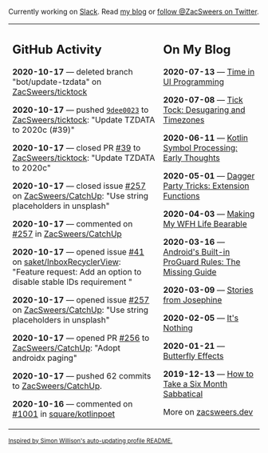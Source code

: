 Currently working on [Slack](https://slack.com/). Read [my blog](https://zacsweers.dev/) or [follow @ZacSweers on Twitter](https://twitter.com/ZacSweers).

<table><tr><td valign="top" width="60%">

## GitHub Activity
<!-- githubActivity starts -->
**2020-10-17** — deleted branch "bot/update-tzdata" on [ZacSweers/ticktock](https://api.github.com/repos/ZacSweers/ticktock)

**2020-10-17** — pushed [`9dee0023`](https://github.com/ZacSweers/ticktock/commit/9dee0023cc97fb8b43232d345f0e87e716e2c6b4) to [ZacSweers/ticktock](https://api.github.com/repos/ZacSweers/ticktock): "Update TZDATA to 2020c (#39)"

**2020-10-17** — closed PR [#39](https://api.github.com/repos/ZacSweers/ticktock/pulls/39) to [ZacSweers/ticktock](https://api.github.com/repos/ZacSweers/ticktock): "Update TZDATA to 2020c"

**2020-10-17** — closed issue [#257](https://api.github.com/repos/ZacSweers/CatchUp/issues/257) on [ZacSweers/CatchUp](https://api.github.com/repos/ZacSweers/CatchUp): "Use string placeholders in unsplash"

**2020-10-17** — commented on [#257](https://github.com/ZacSweers/CatchUp/issues/257#issuecomment-711097200) in [ZacSweers/CatchUp](https://api.github.com/repos/ZacSweers/CatchUp)

**2020-10-17** — opened issue [#41](https://api.github.com/repos/saket/InboxRecyclerView/issues/41) on [saket/InboxRecyclerView](https://api.github.com/repos/saket/InboxRecyclerView): "Feature request: Add an option to disable stable IDs requirement "

**2020-10-17** — opened issue [#257](https://api.github.com/repos/ZacSweers/CatchUp/issues/257) on [ZacSweers/CatchUp](https://api.github.com/repos/ZacSweers/CatchUp): "Use string placeholders in unsplash"

**2020-10-17** — opened PR [#256](https://api.github.com/repos/ZacSweers/CatchUp/pulls/256) to [ZacSweers/CatchUp](https://api.github.com/repos/ZacSweers/CatchUp): "Adopt androidx paging"

**2020-10-17** — pushed 62 commits to [ZacSweers/CatchUp](https://api.github.com/repos/ZacSweers/CatchUp).

**2020-10-16** — commented on [#1001](https://github.com/square/kotlinpoet/issues/1001#issuecomment-710731561) in [square/kotlinpoet](https://api.github.com/repos/square/kotlinpoet)
<!-- githubActivity ends -->
</td><td valign="top" width="40%">

## On My Blog
<!-- blog starts -->
**2020-07-13** — [Time in UI Programming](https://www.zacsweers.dev/time-in-ui/)

**2020-07-08** — [Tick Tock: Desugaring and Timezones](https://www.zacsweers.dev/ticktock-desugaring-timezones/)

**2020-06-11** — [Kotlin Symbol Processing: Early Thoughts](https://www.zacsweers.dev/kotlin-symbol-processor-early-thoughts/)

**2020-05-01** — [Dagger Party Tricks: Extension Functions](https://www.zacsweers.dev/dagger-party-tricks-extension-functions/)

**2020-04-03** — [Making My WFH Life Bearable](https://www.zacsweers.dev/making-wfh-life-bearable/)

**2020-03-16** — [Android's Built-in ProGuard Rules: The Missing Guide](https://www.zacsweers.dev/android-proguard-rules/)

**2020-03-09** — [Stories from Josephine](https://www.zacsweers.dev/stories-from-josephine/)

**2020-02-05** — [It's Nothing](https://www.zacsweers.dev/its-nothing/)

**2020-01-21** — [Butterfly Effects](https://www.zacsweers.dev/butterfly-effects/)

**2019-12-13** — [How to Take a Six Month Sabbatical](https://www.zacsweers.dev/how-to-take-a-six-month-sabbatical/)
<!-- blog ends -->
More on [zacsweers.dev](https://zacsweers.dev/)
</td></tr></table>

<sub><a href="https://simonwillison.net/2020/Jul/10/self-updating-profile-readme/">Inspired by Simon Willison's auto-updating profile README.</a></sub>
